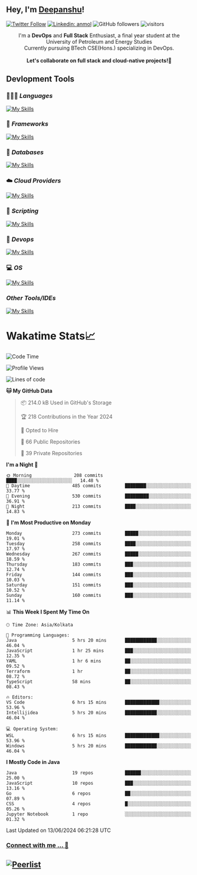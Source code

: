 ## Hey, I'm [Deepanshu](https://bio.link/deepanshgk)!

[![Twitter Follow](https://img.shields.io/twitter/follow/deepanshuurawat?label=Follow)](https://twitter.com/intent/follow?screen_name=deepanshuurawat)
[![Linkedin: anmol](https://img.shields.io/badge/-deepanshu-blue?style=flat-square&logo=Linkedin&logoColor=white&link=https://www.linkedin.com/in/deepanshu-rawat6/)](https://www.linkedin.com/in/deepanshu-rawat6/)
![GitHub followers](https://img.shields.io/github/followers/deepanshu-rawat6?label=Follow&style=social)
![visitors](https://visitor-badge.laobi.icu/badge?page_id=deepanshu-rawat6.deepanshu-rawat6)


<div align="center">
I'm a <b>DevOps</b> and <b>Full Stack</b> Enthusiast, a final year student at the University of Petroleum and Energy Studies <br> Currently pursuing BTech CSE(Hons.) specializing in DevOps.
</div>

<br>

<div align="center">
 <b>Let's collaborate on full stack and cloud-native projects!🚀</b>
</div>

## **Devlopment Tools**

### 🧑🏻‍💻 *Languages*
[![My Skills](https://skillicons.dev/icons?i=go,java,py,js,ts,html,css&theme=dark)](https://skillicons.dev)

### 🔎 *Frameworks*
[![My Skills](https://skillicons.dev/icons?i=nodejs,express&theme=dark)](https://skillicons.dev)

### 🛅 *Databases*
[![My Skills](https://skillicons.dev/icons?i=mysql,mongodb,postgres,prisma&theme=dark)](https://skillicons.dev)

### ☁️ *Cloud Providers*
[![My Skills](https://skillicons.dev/icons?i=aws,netlify&theme=dark)](https://skillicons.dev)

### 📜 *Scripting*
[![My Skills](https://skillicons.dev/icons?i=bash,powershell&theme=dark)](https://skillicons.dev)

### 👀 *Devops*
[![My Skills](https://skillicons.dev/icons?i=docker,kubernetes,githubactions,jenkins,grafana,prometheus,terraform,ansible,selenium&theme=dark)](https://skillicons.dev)

### 💻 *OS*
[![My Skills](https://skillicons.dev/icons?i=windows,ubuntu,linux&theme=dark)](https://skillicons.dev)

### *Other Tools/IDEs*
[![My Skills](https://skillicons.dev/icons?i=git,github,vscode,idea,vim,maven,postman,pnpm,npm&theme=dark)](https://skillicons.dev)

# Wakatime Stats📈

<!--START_SECTION:waka-->
![Code Time](http://img.shields.io/badge/Code%20Time-351%20hrs%2022%20mins-blue)

![Profile Views](http://img.shields.io/badge/Profile%20Views-28-blue)

![Lines of code](https://img.shields.io/badge/From%20Hello%20World%20I%27ve%20Written-679.1%20thousand%20lines%20of%20code-blue)

**🐱 My GitHub Data** 

> 📦 214.0 kB Used in GitHub's Storage 
 > 
> 🏆 218 Contributions in the Year 2024
 > 
> 💼 Opted to Hire
 > 
> 📜 66 Public Repositories 
 > 
> 🔑 39 Private Repositories 
 > 
**I'm a Night 🦉** 

```text
🌞 Morning                208 commits         ████░░░░░░░░░░░░░░░░░░░░░   14.48 % 
🌆 Daytime                485 commits         ████████░░░░░░░░░░░░░░░░░   33.77 % 
🌃 Evening                530 commits         █████████░░░░░░░░░░░░░░░░   36.91 % 
🌙 Night                  213 commits         ████░░░░░░░░░░░░░░░░░░░░░   14.83 % 
```
📅 **I'm Most Productive on Monday** 

```text
Monday                   273 commits         █████░░░░░░░░░░░░░░░░░░░░   19.01 % 
Tuesday                  258 commits         ████░░░░░░░░░░░░░░░░░░░░░   17.97 % 
Wednesday                267 commits         █████░░░░░░░░░░░░░░░░░░░░   18.59 % 
Thursday                 183 commits         ███░░░░░░░░░░░░░░░░░░░░░░   12.74 % 
Friday                   144 commits         ███░░░░░░░░░░░░░░░░░░░░░░   10.03 % 
Saturday                 151 commits         ███░░░░░░░░░░░░░░░░░░░░░░   10.52 % 
Sunday                   160 commits         ███░░░░░░░░░░░░░░░░░░░░░░   11.14 % 
```


📊 **This Week I Spent My Time On** 

```text
🕑︎ Time Zone: Asia/Kolkata

💬 Programming Languages: 
Java                     5 hrs 20 mins       ████████████░░░░░░░░░░░░░   46.04 % 
JavaScript               1 hr 25 mins        ███░░░░░░░░░░░░░░░░░░░░░░   12.35 % 
YAML                     1 hr 6 mins         ██░░░░░░░░░░░░░░░░░░░░░░░   09.52 % 
Terraform                1 hr                ██░░░░░░░░░░░░░░░░░░░░░░░   08.72 % 
TypeScript               58 mins             ██░░░░░░░░░░░░░░░░░░░░░░░   08.43 % 

🔥 Editors: 
VS Code                  6 hrs 15 mins       █████████████░░░░░░░░░░░░   53.96 % 
Intellijidea             5 hrs 20 mins       ████████████░░░░░░░░░░░░░   46.04 % 

💻 Operating System: 
WSL                      6 hrs 15 mins       █████████████░░░░░░░░░░░░   53.96 % 
Windows                  5 hrs 20 mins       ████████████░░░░░░░░░░░░░   46.04 % 
```

**I Mostly Code in Java** 

```text
Java                     19 repos            ██████░░░░░░░░░░░░░░░░░░░   25.00 % 
JavaScript               10 repos            ███░░░░░░░░░░░░░░░░░░░░░░   13.16 % 
Go                       6 repos             ██░░░░░░░░░░░░░░░░░░░░░░░   07.89 % 
CSS                      4 repos             █░░░░░░░░░░░░░░░░░░░░░░░░   05.26 % 
Jupyter Notebook         1 repo              ░░░░░░░░░░░░░░░░░░░░░░░░░   01.32 % 
```




 Last Updated on 13/06/2024 06:21:28 UTC
<!--END_SECTION:waka-->



### [Connect with me ... 💬](https://bio.link/deepanshgk) 
[![Peerlist](https://github-readme-badge.peerlist.io/api/deepanshurawat6?style=social)](https://peerlist.io/deepanshurawat6) 
---

<!--- 
![Snake animation](https://github.com/deepanshu-rawat6/deepanshu-rawat6/blob/output/github-contribution-grid-snake.svg)
---
--->

<!--- 
[![@deepanshurawat6's Holopin board](https://holopin.io/api/user/board?user=deepanshurawat6)](https://holopin.io/@deepanshurawat6)
---
--->
